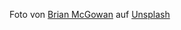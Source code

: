Foto von <a href="https://unsplash.com/@sushioutlaw?utm_source=unsplash&utm_medium=referral&utm_content=creditCopyText">Brian McGowan</a> auf <a href="https://unsplash.com/de/fotos/ggg_B1MeqQk?utm_source=unsplash&utm_medium=referral&utm_content=creditCopyText">Unsplash</a>
